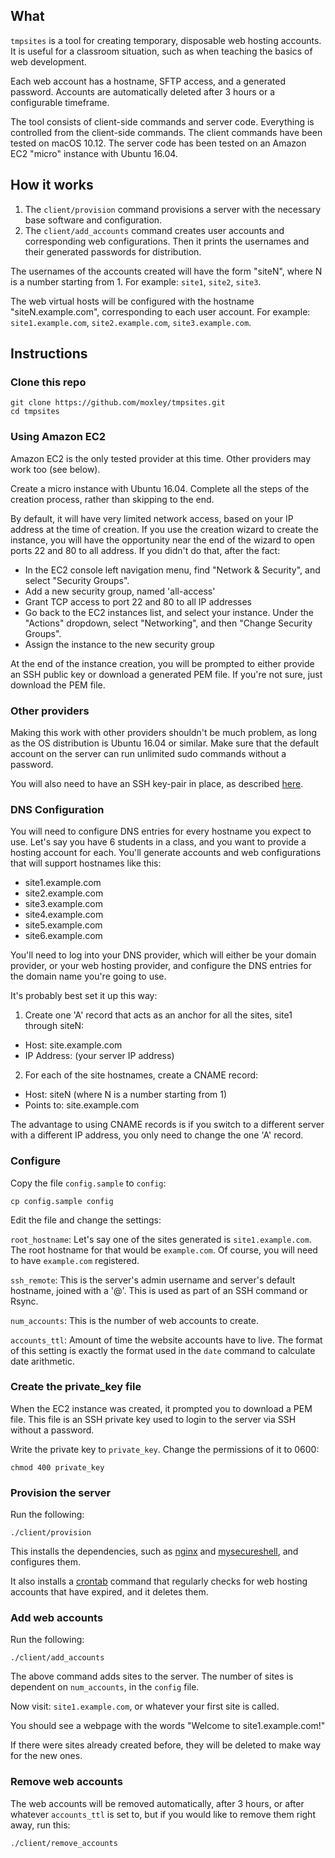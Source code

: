 ## What

`tmpsites` is a tool for creating temporary, disposable web hosting accounts.
It is useful for a classroom situation, such as when teaching the basics of web development.

Each web account has a hostname, SFTP access, and a generated password.
Accounts are automatically deleted after 3 hours or a configurable timeframe.

The tool consists of client-side commands and server code.
Everything is controlled from the client-side commands.
The client commands have been tested on macOS 10.12.
The server code has been tested on an Amazon EC2 "micro" instance with Ubuntu 16.04.

## How it works

1. The `client/provision` command provisions a server with the necessary base software and configuration.
2. The `client/add_accounts` command creates user accounts and corresponding web configurations.
  Then it prints the usernames and their generated passwords for distribution.

The usernames of the accounts created will have the form "siteN", where N is a number
starting from 1. For example: `site1`, `site2`, `site3`.

The web virtual hosts will be configured with the hostname "siteN.example.com",
corresponding to each user account. For example: `site1.example.com`, `site2.example.com`,
`site3.example.com`.

## Instructions

### Clone this repo

```shell
git clone https://github.com/moxley/tmpsites.git
cd tmpsites
```

### Using Amazon EC2

Amazon EC2 is the only tested provider at this time. Other providers may work too (see below).

Create a micro instance with Ubuntu 16.04. Complete all the
steps of the creation process, rather than skipping to
the end.

By default, it will have very limited network access,
based on your IP address at the time of creation. If you use the creation wizard
to create the instance, you will have the opportunity near the end of the wizard
to open ports 22 and 80 to all address. If you didn't do that, after the fact:

* In the EC2 console left navigation menu, find "Network & Security", and select "Security Groups".
* Add a new security group, named 'all-access'
* Grant TCP access to port 22 and 80 to all IP addresses
* Go back to the EC2 instances list, and select your instance. Under the "Actions" dropdown,
  select "Networking", and then "Change Security Groups".
* Assign the instance to the new security group

At the end of the instance creation, you will be prompted to either provide an SSH public key or
download a generated PEM file. If you're not sure, just download the PEM file.

### Other providers

Making this work with other providers shouldn't be much problem, as long as the
OS distribution is Ubuntu 16.04 or similar.
Make sure that the default account on the server can run unlimited sudo commands without a password.

You will also need to have an SSH key-pair in place,
as described [here](http://www.linuxproblem.org/art_9.html).

### DNS Configuration

You will need to configure DNS entries for every hostname you expect to use.
Let's say you have 6 students in a class, and you want to provide a hosting
account for each. You'll generate accounts and web configurations that will
support hostnames like this:

* site1.example.com
* site2.example.com
* site3.example.com
* site4.example.com
* site5.example.com
* site6.example.com

You'll need to log into your DNS provider, which will either be your domain provider,
or your web hosting provider, and configure the DNS entries for the domain name
you're going to use.

It's probably best set it up this way:

1. Create one 'A' record that acts as an anchor for all the sites, site1 through siteN:
  * Host: site.example.com
  * IP Address: (your server IP address)
2. For each of the site hostnames, create a CNAME record:
  * Host: siteN (where N is a number starting from 1)
  * Points to: site.example.com

The advantage to using CNAME records is if you switch to
a different server with a different IP address, you only
need to change the one 'A' record.

### Configure

Copy the file `config.sample` to `config`:

```shell
cp config.sample config
```

Edit the file and change the settings:

`root_hostname`: Let's say one of the sites generated is `site1.example.com`. The root hostname
for that would be `example.com`. Of course, you will need to have `example.com`
registered.

`ssh_remote`: This is the server's admin username and server's default hostname,
joined with a '@'. This is used as part of an SSH command or Rsync.

`num_accounts`: This is the number of web accounts to create.

`accounts_ttl`: Amount of time the website accounts have to live. The format of this setting
is exactly the format used in the `date` command to calculate date arithmetic.

### Create the private_key file

When the EC2 instance was created, it prompted you to download a PEM file.
This file is an SSH private key used to login to the server via SSH without
a password.

Write the private key to `private_key`. Change the permissions of it to 0600:

```shell
chmod 400 private_key
```

### Provision the server

Run the following:

```shell
./client/provision
```

This installs the dependencies, such as
[nginx](https://www.nginx.com/resources/wiki/)
and [mysecureshell](https://mysecureshell.readthedocs.io/en/latest/),
and configures them.

It also installs a [crontab](https://www.computerhope.com/unix/ucrontab.htm) command that regularly checks for web hosting
accounts that have expired, and it deletes them.

### Add web accounts

Run the following:

```shell
./client/add_accounts
```

The above command adds sites to the server. The number of sites is
dependent on `num_accounts`, in the `config` file.

Now visit: `site1.example.com`, or whatever your first site is called.

You should see a webpage with the words "Welcome to site1.example.com!"

If there were sites already created before, they will be deleted to make
way for the new ones.

### Remove web accounts

The web accounts will be removed automatically, after 3 hours, or after whatever `accounts_ttl` is set to, but if you
would like to remove them right away, run this:

```shell
./client/remove_accounts
```
